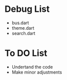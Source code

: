 # Debug List

* bus.dart
* theme.dart
* search.dart

# To DO List
* Undertand the code
* Make minor adjustments
